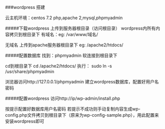 ###wordpress 搭建

云主机环境：centos 7.2
php,apache 2,mysql,phpmyadmin


#####下载wordpress 上传到服务器根目录（访问根目录）
wordpress内所有内容拷贝到根目录下
有域名：eg: /var/www/域名/

无域名 上传到apache服务器根目录下
eg: /apache2/htdocs/

#####配置数据库
找到：phpmyadmin 软连接到根目录下

cd到根目录下
cd /apache2/htdocs/
执行：
sudo ln -s /usr/share/phpmyadmin

浏览器访问http://127.0.0.1/phpmyadmin
建立wordpress数据库，配置好用户名密码

#####配置wordpress
访问http://ip/wp-admin/install.php

按提示配置好数据库用户名密码
若提示不成功则手动复制内容生成wp-config.php文件拷贝到根目录下（原来为wp-config-sample.php），用此配置来安装wordpress即可



